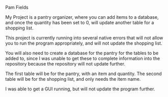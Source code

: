 Pam Fields

My Project is a pantry organizer, where you can add items to a database,
and once the quantity has been set to 0, will update another table for a
 shopping list.

This project is currently running into several native errors that will
 not allow you to run the program appropriately, and will not update
 the shopping list.

 You will also need to create a database for the pantry for the tables to
  be added to, since I was unable to get these to complete information into
  the repository because the repository will not update further.

  The first table will be for the pantry, with an item and quantity.
  The second table will be for the shopping list, and only needs the item name.

 I was able to get a GUI running, but will not update the program further.

